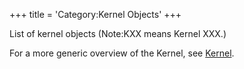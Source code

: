 +++
title = 'Category:Kernel Objects'
+++

List of kernel objects (Note:KXX means Kernel XXX.)

For a more generic overview of the Kernel, see
[Kernel](Kernel "wikilink").
